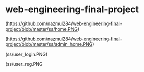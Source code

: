 # web-engineering-final-project

(https://github.com/nazmul284/web-engineering-final-project/blob/master/ss/home.PNG)


(https://github.com/nazmul284/web-engineering-final-project/blob/master/ss/admin_home.PNG)


(ss/user_login.PNG)


(ss/user_reg.PNG
